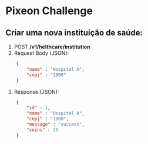# Pixeon Challenge

## Criar uma nova instituição de saúde:
1.  POST **/v1/helthcare/institution**
2.  Request Body (JSON):
```json
    {
        "name" : "Hospital A",
        "cnpj" : "1000" 
    }
```
3.  Response (JSON):
```json
    {
        "id" : 1,
        "name" : "Hospital A",
        "cnpj" : "1000",
        "message" : "success",
        "coins" : 20
    }
```
